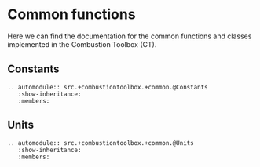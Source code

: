 # Common functions

Here we can find the documentation for the common functions and classes implemented in the Combustion Toolbox (CT).

## Constants

```{eval-rst}
.. automodule:: src.+combustiontoolbox.+common.@Constants
   :show-inheritance:
   :members:
```

## Units

```{eval-rst}
.. automodule:: src.+combustiontoolbox.+common.@Units
   :show-inheritance:
   :members:
```